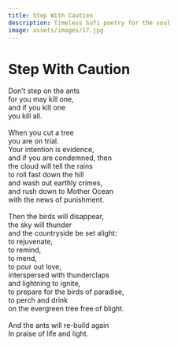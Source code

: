 ```yaml
---
title: Step With Caution
description: Timeless Sufi poetry for the soul
image: assets/images/17.jpg
---
```


# Step With Caution

<div class="aphorism-text">

Don’t step on the ants  <br/>
for you may kill one,  <br/>
and if you kill one  <br/>
you kill all.  <br/>
  <br/>
When you cut a tree  <br/>
you are on trial.  <br/>
Your intention is evidence,  <br/>
and if you are condemned, then  <br/>
the cloud will tell the rains  <br/>
to roll fast down the hill  <br/>
and wash out earthly crimes,  <br/>
and rush down to Mother Ocean  <br/>
with the news of punishment.  <br/>
  <br/>
Then the birds will disappear, <br/> 
the sky will thunder  <br/>
and the countryside be set alight:  <br/>
to rejuvenate,  <br/>
to remind,  <br/>
to mend,  <br/>
to pour out love, <br/> 
interspersed with thunderclaps  <br/>
and lightning to ignite,  <br/>
to prepare for the birds of paradise, <br/> 
to perch and drink  <br/>
on the evergreen tree free of blight. <br/> 
  <br/>
And the ants will re-build again <br/> 
In praise of life and light.  <br/>

</div>
